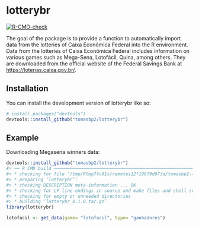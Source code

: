 
<!-- README.md is generated from README.Rmd. Please edit that file -->

# lotterybr

<!-- badges: start -->

[![R-CMD-check](https://github.com/tomasbp2/lotterybr/actions/workflows/R-CMD-check.yaml/badge.svg)](https://github.com/tomasbp2/lotterybr/actions/workflows/R-CMD-check.yaml)
<!-- badges: end -->

The goal of the package is to provide a function to automatically import
data from the lotteries of Caixa Econômica Federal into the R
environment. Data from the lotteries of Caixa Econômica Federal includes
information on various games such as Mega-Sena, Lotofácil, Quina, among
others. They are downloaded from the official website of the Federal
Savings Bank at <https://loterias.caixa.gov.br/>.

## Installation

You can install the development version of lotterybr like so:

``` r
# install.packages("devtools")
devtools::install_github("tomasbp2/lotterybr")
```

## Example

Downloading Megasena winners data:

``` r
devtools::install_github("tomasbp2/lotterybr")
#> ── R CMD build ─────────────────────────────────────────────────────────────────
#> * checking for file ‘/tmp/Rtmp7fv91x/remotes12f19679d973d/tomasbp2-lotterybr-029fe86/DESCRIPTION’ ... OK
#> * preparing ‘lotterybr’:
#> * checking DESCRIPTION meta-information ... OK
#> * checking for LF line-endings in source and make files and shell scripts
#> * checking for empty or unneeded directories
#> * building ‘lotterybr_0.1.0.tar.gz’
library(lotterybr)

lotofacil <- get_data(game= "lotofacil", type= "ganhadores")
```
